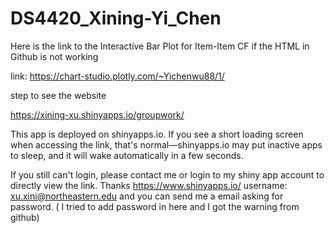 # DS4420_Xining-Yi_Chen
Here is the link to the Interactive Bar Plot for Item-Item CF if the HTML in Github is not working

link: https://chart-studio.plotly.com/~Yichenwu88/1/

step to see the website

https://xining-xu.shinyapps.io/groupwork/

This app is deployed on shinyapps.io. If you see a short loading screen when accessing the link, that's normal—shinyapps.io may put inactive apps to sleep, and it will wake automatically in a few seconds.

If you still can't login, please contact me or login to my shiny app account to directly view the link. Thanks
https://www.shinyapps.io/
username: xu.xini@northeastern.edu
and you can send me a email asking for password. ( I tried to add password in here and I got the warning from github)
